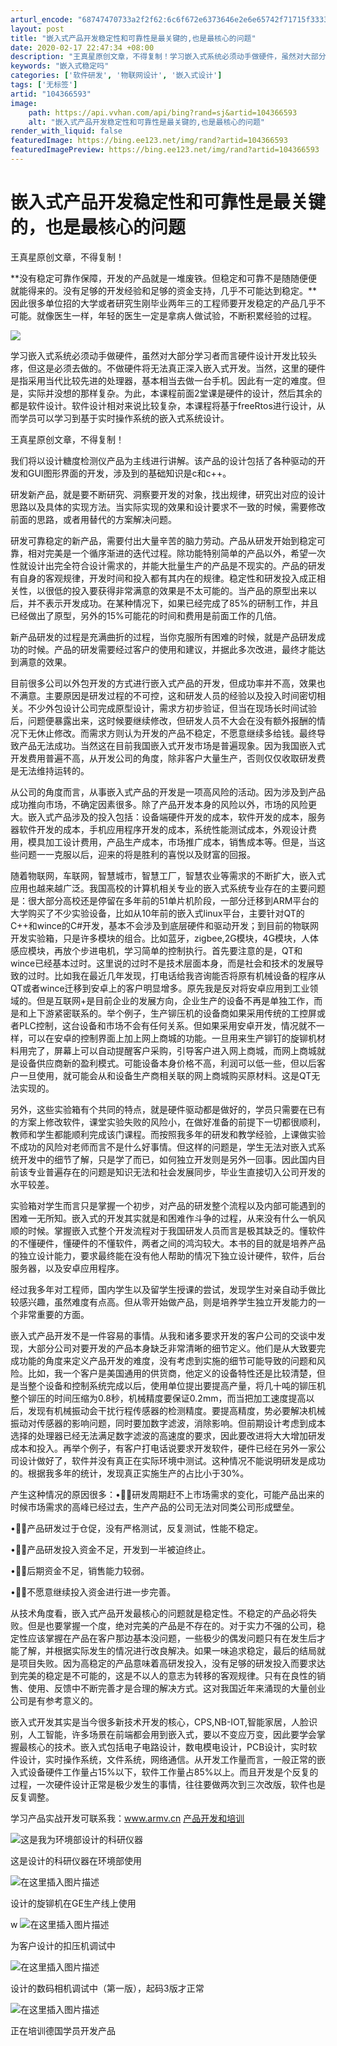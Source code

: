 ```yaml
---
arturl_encode: "68747470733a2f2f62:6c6f672e6373646e2e6e65742f71715f33333337383539392f:61727469636c652f64657461696c732f313034333636353933"
layout: post
title: "嵌入式产品开发稳定性和可靠性是最关键的,也是最核心的问题"
date: 2020-02-17 22:47:34 +08:00
description: "王真星原创文章，不得复制！学习嵌入式系统必须动手做硬件，虽然对大部分学习者而言硬件设计开发比较头疼，"
keywords: "嵌入式稳定吗"
categories: ['软件研发', '物联网设计', '嵌入式设计']
tags: ['无标签']
artid: "104366593"
image:
    path: https://api.vvhan.com/api/bing?rand=sj&artid=104366593
    alt: "嵌入式产品开发稳定性和可靠性是最关键的,也是最核心的问题"
render_with_liquid: false
featuredImage: https://bing.ee123.net/img/rand?artid=104366593
featuredImagePreview: https://bing.ee123.net/img/rand?artid=104366593
---
```


# 嵌入式产品开发稳定性和可靠性是最关键的，也是最核心的问题

王真星原创文章，不得复制！

**没有稳定可靠作保障，开发的产品就是一堆废铁。但稳定和可靠不是随随便便就能得来的。没有足够的开发经验和足够的资金支持，几乎不可能达到稳定。**因此很多单位招的大学或者研究生刚毕业两年三的工程师要开发稳定的产品几乎不可能。就像医生一样，年轻的医生一定是拿病人做试验，不断积累经验的过程。
  
![](https://i-blog.csdnimg.cn/blog_migrate/cf160861629cb1be14a4dbe2323e6baa.jpeg)
  
学习嵌入式系统必须动手做硬件，虽然对大部分学习者而言硬件设计开发比较头疼，但这是必须去做的。不做硬件将无法真正深入嵌入式开发。当然，这里的硬件是指采用当代比较先进的处理器，基本相当去做一台手机。因此有一定的难度。但是，实际并没想的那样复杂。为此，本课程前面2堂课是硬件的设计，然后其余的都是软件设计。软件设计相对来说比较复杂，本课程将基于freeRtos进行设计，从而学员可以学习到基于实时操作系统的嵌入式系统设计。
  
王真星原创文章，不得复制！

我们将以设计糖度检测仪产品为主线进行讲解。该产品的设计包括了各种驱动的开发和GUI图形界面的开发，涉及到的基础知识是c和c++。

研发新产品，就是要不断研究、洞察要开发的对象，找出规律，研究出对应的设计思路以及具体的实现方法。当实际实现的效果和设计要求不一致的时候，需要修改前面的思路，或者用替代的方案解决问题。
  
研发可靠稳定的新产品，需要付出大量辛苦的脑力劳动。产品从研发开始到稳定可靠，相对完美是一个循序渐进的迭代过程。除功能特别简单的产品以外，希望一次性就设计出完全符合设计需求的，并能大批量生产的产品是不现实的。产品的研发有自身的客观规律，开发时间和投入都有其内在的规律。稳定性和研发投入成正相关性，以很低的投入要获得非常满意的效果是不太可能的。当产品的原型出来以后，并不表示开发成功。在某种情况下，如果已经完成了85%的研制工作，并且已经做出了原型，另外的15%可能花的时间和费用是前面工作的几倍。

新产品研发的过程是充满曲折的过程，当你克服所有困难的时候，就是产品研发成功的时候。产品的研发需要经过客户的使用和建议，并据此多次改进，最终才能达到满意的效果。

目前很多公司以外包开发的方式进行嵌入式产品的开发，但成功率并不高，效果也不满意。主要原因是研发过程的不可控，这和研发人员的经验以及投入时间密切相关。不少外包设计公司完成原型设计，需求方初步验证，但当在现场长时间试验后，问题便暴露出来，这时候要继续修改，但研发人员不大会在没有额外报酬的情况下无休止修改。而需求方则认为开发的产品不稳定，不愿意继续多给钱。最终导致产品无法成功。当然这在目前我国嵌入式开发市场是普遍现象。因为我国嵌入式开发费用普遍不高，从开发公司的角度，除非客户大量生产，否则仅仅收取研发费是无法维持运转的。

从公司的角度而言，从事嵌入式产品的开发是一项高风险的活动。因为涉及到产品成功推向市场，不确定因素很多。除了产品开发本身的风险以外，市场的风险更大。嵌入式产品涉及的投入包括：设备端硬件开发的成本，软件开发的成本，服务器软件开发的成本，手机应用程序开发的成本，系统性能测试成本，外观设计费用，模具加工设计费用，产品生产成本，市场推广成本，销售成本等。但是，当这些问题一一克服以后，迎来的将是胜利的喜悦以及财富的回报。
  
随着物联网，车联网，智慧城市，智慧工厂，智慧农业等需求的不断扩大，嵌入式应用也越来越广泛。我国高校的计算机相关专业的嵌入式系统专业存在的主要问题是：很大部分高校还是停留在多年前的51单片机阶段，一部分迁移到ARM平台的大学购买了不少实验设备，比如从10年前的嵌入式linux平台，主要针对QT的C++和wince的C#开发，基本不会涉及到底层硬件和驱动开发；到目前的物联网开发实验箱，只是许多模块的组合。比如蓝牙，zigbee,2G模块，4G模块，人体感应模块，再放个步进电机，学习简单的控制执行。首先要注意的是，QT和wince已经基本过时。这里说的过时不是技术层面本身，而是社会和技术的发展导致的过时。比如我在最近几年发现，打电话给我咨询能否将原有机械设备的程序从QT或者wince迁移到安卓上的客户明显增多。原先我是反对将安卓应用到工业领域的。但是互联网+是目前企业的发展方向，企业生产的设备不再是单独工作，而是和上下游紧密联系的。举个例子，生产铆压机的设备商如果采用传统的工控屏或者PLC控制，这台设备和市场不会有任何关系。但如果采用安卓开发，情况就不一样，可以在安卓的控制界面上加上网上商城的功能。一旦用来生产铆钉的旋铆机材料用完了，屏幕上可以自动提醒客户采购，引导客户进入网上商城，而网上商城就是设备供应商新的盈利模式。可能设备本身价格不高，利润可以低一些，但以后客户一旦使用，就可能会从和设备生产商相关联的网上商城购买原材料。这是QT无法实现的。

另外，这些实验箱有个共同的特点，就是硬件驱动都是做好的，学员只需要在已有的方案上修改软件，课堂实验失败的风险小，在做好准备的前提下一切都很顺利，教师和学生都能顺利完成该门课程。而按照我多年的研发和教学经验，上课做实验不成功的风险对老师而言不是什么好事情。但这样的问题是，学生无法对嵌入式系统开发中的细节了解，只是学了而已，如何独立开发则是另外一回事。因此国内目前该专业普遍存在的问题是知识无法和社会发展同步，毕业生直接切入公司开发的水平较差。

实验箱对学生而言只是掌握一个初步，对产品的研发整个流程以及内部可能遇到的困难一无所知。嵌入式的开发其实就是和困难作斗争的过程，从来没有什么一帆风顺的时候。掌握嵌入式整个开发流程对于我国研发人员而言是极其缺乏的。懂软件的不懂硬件，懂硬件的不懂软件，两者之间的鸿沟较大。本书的目的就是培养产品的独立设计能力，要求最终能在没有他人帮助的情况下独立设计硬件，软件，后台服务器，以及安卓应用程序。

经过我多年对工程师，国内学生以及留学生授课的尝试，发现学生对亲自动手做比较感兴趣，虽然难度有点高。但从零开始做产品，则是培养学生独立开发能力的一个非常重要的方面。

嵌入式产品开发不是一件容易的事情。从我和诸多要求开发的客户公司的交谈中发现，大部分公司对要开发的产品本身缺乏非常清晰的细节定义。他们是从大致要完成功能的角度来定义产品开发的难度，没有考虑到实施的细节可能导致的问题和风险。比如，我一个客户是美国通用的供货商，他定义的设备特性还是比较清楚，但是当整个设备和控制系统完成以后，使用单位提出要提高产量，将几十吨的铆压机整个铆压的时间压缩为0.8秒，机械精度要保证0.2mm，而当把加工速度提高以后，发现有机械振动会干扰行程传感器的检测精度。要提高精度，势必要解决机械振动对传感器的影响问题，同时要加数字滤波，消除影响。但前期设计考虑到成本选择的处理器已经无法满足数字滤波的高速度的要求，因此要改进将大大增加研发成本和投入。再举个例子，有客户打电话说要求开发软件，硬件已经在另外一家公司设计做好了，软件并没有真正在实际环境中测试。这种情况不能说明研发是成功的。根据我多年的统计，发现真正实施生产的占比小于30%。

产生这种情况的原因很多：•研发周期赶不上市场需求的变化，可能产品出来的时候市场需求的高峰已经过去，生产产品的公司无法对同类公司形成壁垒。
  
•产品研发过于仓促，没有严格测试，反复测试，性能不稳定。
  
•产品研发投入资金不足，开发到一半被迫终止。
  
•后期资金不足，销售能力较弱。
  
•不愿意继续投入资金进行进一步完善。
  
从技术角度看，嵌入式产品开发最核心的问题就是稳定性。不稳定的产品必将失败。但是也要掌握一个度，绝对完美的产品是不存在的。对于实力不强的公司，稳定性应该掌握在产品在客户那边基本没问题，一些极少的偶发问题只有在发生后才能了解，并根据实际发生的情况进行改良解决。如果一味追求稳定，最后的结局就是项目失败。因为高稳定的产品意味着高研发投入，没有足够的研发投入而要求达到完美的稳定是不可能的，这是不以人的意志为转移的客观规律。只有在良性的销售、使用、反馈中不断完善才是合理的解决方式。这对我国近年来涌现的大量创业公司是有参考意义的。

嵌入式开发其实是当今很多新技术开发的核心，CPS,NB-IOT,智能家居，人脸识别，人工智能，许多场景在前端都会用到嵌入式，要以不变应万变，因此要学会掌握最核心的技术。嵌入式包括电子电路设计，数电模电设计，PCB设计，实时软件设计，实时操作系统，文件系统，网络通信。从开发工作量而言，一般正常的嵌入式设备硬件工作量占15%以下，软件工作量占85%以上。而且开发是个反复的过程，一次硬件设计正常是极少发生的事情，往往要做两次到三次改版，软件也是反复调整。

学习产品实战开发可联系我：www.armv.cn
[产品开发和培训](http://www.armv.cn)
  
![这是我为环境部设计的科研仪器](https://i-blog.csdnimg.cn/blog_migrate/78b2a833a8614830f16b0e5fbaca225f.jpeg)
  
这是设计的科研仪器在环境部使用

![在这里插入图片描述](https://i-blog.csdnimg.cn/blog_migrate/bf164bbe01de7ca875203fb0e82310b3.jpeg)
  
设计的旋铆机在GE生产线上使用

w
![在这里插入图片描述](https://i-blog.csdnimg.cn/blog_migrate/13d85f0039407d5ac780dfb4592daa4f.jpeg)

为客户设计的扣压机调试中

![在这里插入图片描述](https://i-blog.csdnimg.cn/blog_migrate/ef8f2f1b9722ec4f836e230e47419afc.jpeg)
  
设计的数码相机调试中（第一版），起码3版才正常
  
![在这里插入图片描述](https://i-blog.csdnimg.cn/blog_migrate/54784b806b547ea0f4e99b6c3a736534.jpeg)
  
正在培训德国学员开发产品